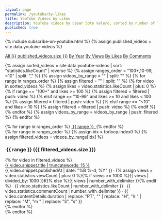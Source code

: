 ```yaml
---
layout: page
permalink: /youtube/by-likes
title: YouTube Videos by Likes
description: YouTube videos by César Soto Valero, sorted by number of likes.
published: true
---
```


<!-- markdownlint-disable MD033 -->
{% include subscribe-on-youtube.html %}
{% assign published_videos = site.data.youtube-videos %}

<!-- Buttons for ordering YouTube videos -->
<div class="list-filters">
  <a href="/youtube" class="list-filter">All ({{ published_videos.size }})</a>
  <a href="/youtube/by-year" class="list-filter">By Year</a>
  <a href="/youtube/by-views" class="list-filter">By Views</a>
  <a href="/youtube/by-likes" class="list-filter">By Likes</a>
  <a href="/youtube/by-comments" class="list-filter">By Comments</a>
</div>

{% assign sorted_videos = site.data.youtube-videos | sort: "statistics.likeCount" | reverse %}
{% assign ranges_order = "100+,10-99,<10" | split: "," %}
{% assign videos_by_range = "" | split: "" %}
{% for range in ranges_order %}
  {% assign filtered = "" | split: "" %}
  {% for video in sorted_videos %}
    {% assign likes = video.statistics.likeCount | plus: 0 %}
    {% if range == "100+" and likes >= 100 %}
      {% assign filtered = filtered | push: video %}
    {% elsif range == "10-99" and likes >= 10 and likes < 100 %}
      {% assign filtered = filtered | push: video %}
    {% elsif range == "<10" and likes < 10 %}
      {% assign filtered = filtered | push: video %}
    {% endif %}
  {% endfor %}
  {% assign videos_by_range = videos_by_range | push: filtered %}
{% endfor %}

<!-- Likes cloud -->
<div class="tag-list">
  {% for range in ranges_order %}
     <a href="#{{ range }}" class="btn btn-primary tag-btn">
        <i class="fas fa-thumbs-up" aria-hidden="true"></i>&nbsp;{{ range }}&nbsp;
     </a>
  {% endfor %}
</div>

<div id="full-tags-list">
  {% for range in ranges_order %}
    {% assign idx = forloop.index0 %}
    {% assign filtered_videos = videos_by_range[idx] %}
    <h3 id="{{ range }}" class="linked-section">
      <i class="fas fa-thumbs-up" aria-hidden="true"></i>&nbsp;{{ range }}&nbsp;({{ filtered_videos.size }})
    </h3>
    <div class="video-list">
      {% for video in filtered_videos %}
        <div class="tag-entry">
          <a href="https://www.youtube.com/watch?v={{ video.id }}" target="_blank">{{ video.snippet.title | truncatewords: 15 }}</a>
          <div class="entry-date">
            <time datetime="{{ video.snippet.publishedAt }}">{{ video.snippet.publishedAt | date: "%B %-d, %Y" }}</time>
            <span class="video-stats">
              · <i class="fas fa-eye"></i> {% assign views = video.statistics.viewCount | plus: 0 %}{% if views >= 1000 %}{{ views | divided_by: 1000 }}K{% else %}{{ views | number_with_delimiter }}{% endif %}
              · <i class="fas fa-thumbs-up"></i> {{ video.statistics.likeCount | number_with_delimiter }}
              · <i class="fas fa-comment"></i> {{ video.statistics.commentCount | number_with_delimiter }}
              · <i class="fas fa-clock"></i> {{ video.contentDetails.duration | replace: "PT", "" | replace: "H", "h " | replace: "M", "m " | replace: "S", "s" }}
            </span>
          </div>
        </div>
      {% endfor %}
    </div>
  {% endfor %}
</div>
<!-- markdownlint-enable MD033 MD041 MD022 -->
